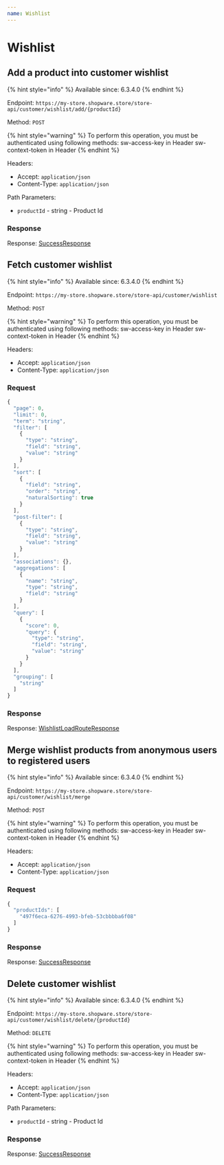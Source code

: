 ```yaml
---
name: Wishlist
---
```


# Wishlist

## Add a product into customer wishlist

{% hint style="info" %}
Available since: 6.3.4.0
{% endhint %}

Endpoint: `https://my-store.shopware.store/store-api/customer/wishlist/add/{productId}`

Method: `POST`

{% hint style="warning" %}
To perform this operation, you must be authenticated using following methods:
sw-access-key in Header
sw-context-token in Header
{% endhint %}

Headers:

- Accept: `application/json`
- Content-Type: `application/json`

Path Parameters:

- `productId` - string - Product Id

### Response

Response: [SuccessResponse](/schema/successresponse.md)

## Fetch customer wishlist

{% hint style="info" %}
Available since: 6.3.4.0
{% endhint %}

Endpoint: `https://my-store.shopware.store/store-api/customer/wishlist`

Method: `POST`

{% hint style="warning" %}
To perform this operation, you must be authenticated using following methods:
sw-access-key in Header
sw-context-token in Header
{% endhint %}

Headers:

- Accept: `application/json`
- Content-Type: `application/json`

### Request

```javascript
{
  "page": 0,
  "limit": 0,
  "term": "string",
  "filter": [
    {
      "type": "string",
      "field": "string",
      "value": "string"
    }
  ],
  "sort": [
    {
      "field": "string",
      "order": "string",
      "naturalSorting": true
    }
  ],
  "post-filter": [
    {
      "type": "string",
      "field": "string",
      "value": "string"
    }
  ],
  "associations": {},
  "aggregations": [
    {
      "name": "string",
      "type": "string",
      "field": "string"
    }
  ],
  "query": [
    {
      "score": 0,
      "query": {
        "type": "string",
        "field": "string",
        "value": "string"
      }
    }
  ],
  "grouping": [
    "string"
  ]
}
```

### Response

Response: [WishlistLoadRouteResponse](/schema/wishlistloadrouteresponse.md)

## Merge wishlist products from anonymous users to registered users

{% hint style="info" %}
Available since: 6.3.4.0
{% endhint %}

Endpoint: `https://my-store.shopware.store/store-api/customer/wishlist/merge`

Method: `POST`

{% hint style="warning" %}
To perform this operation, you must be authenticated using following methods:
sw-access-key in Header
sw-context-token in Header
{% endhint %}

Headers:

- Accept: `application/json`
- Content-Type: `application/json`

### Request

```javascript
{
  "productIds": [
    "497f6eca-6276-4993-bfeb-53cbbbba6f08"
  ]
}
```

### Response

Response: [SuccessResponse](/schema/successresponse.md)

## Delete customer wishlist

{% hint style="info" %}
Available since: 6.3.4.0
{% endhint %}

Endpoint: `https://my-store.shopware.store/store-api/customer/wishlist/delete/{productId}`

Method: `DELETE`

{% hint style="warning" %}
To perform this operation, you must be authenticated using following methods:
sw-access-key in Header
sw-context-token in Header
{% endhint %}

Headers:

- Accept: `application/json`
- Content-Type: `application/json`

Path Parameters:

- `productId` - string - Product Id

### Response

Response: [SuccessResponse](/schema/successresponse.md)
